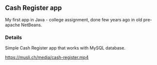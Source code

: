 ## Cash Register app

My first app in Java - college assignment, done few years ago in old pre-apache NetBeans.

### Details

Simple Cash Register app that works with MySQL database.

https://musli.ch/media/cash-register.mp4
